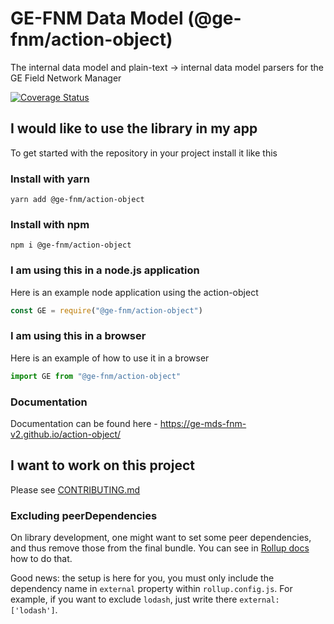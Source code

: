 # GE-FNM Data Model (@ge-fnm/action-object)
The internal data model and plain-text -> internal data model parsers for the GE Field Network Manager

[![Coverage Status](https://coveralls.io/repos/github/GE-MDS-FNM-V2/action-object/badge.svg?branch=master)](https://coveralls.io/github/GE-MDS-FNM-V2/action-object?branch=master)

## I would like to use the library in my app
To get started with the repository in your project install it like this
### Install with yarn
```
yarn add @ge-fnm/action-object
```
### Install with npm
```
npm i @ge-fnm/action-object
```

### I am using this in a node.js application

Here is an example node application using the action-object
```js
const GE = require("@ge-fnm/action-object")
```

### I am using this in a browser

Here is an example of how to use it in a browser
```js
import GE from "@ge-fnm/action-object"
```

### Documentation
Documentation can be found here - https://ge-mds-fnm-v2.github.io/action-object/

## I want to work on this project
Please see [CONTRIBUTING.md](CONTRIBUTING.md)


### Excluding peerDependencies

On library development, one might want to set some peer dependencies, and thus remove those from the final bundle. You can see in [Rollup docs](https://rollupjs.org/#peer-dependencies) how to do that.

Good news: the setup is here for you, you must only include the dependency name in `external` property within `rollup.config.js`. For example, if you want to exclude `lodash`, just write there `external: ['lodash']`.
